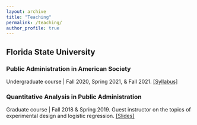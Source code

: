 ```yaml
---
layout: archive
title: "Teaching"
permalink: /teaching/
author_profile: true
---
```


## Florida State University

### Public Administration in American Society
Undergraduate course | Fall 2020, Spring 2021, & Fall 2021. <a href="url" target="_blank"><u>[Syllabus]</u></a>

### Quantitative Analysis in Public Administration
Graduate course | Fall 2018 & Spring 2019. Guest instructor on the topics of experimental design and logistic regression. <a href="https://dgaozhao.github.io/files/Introduction%20to%20Experimental%20Design%20and%20Logistic%20Regression.pdf" target="_blank"><u>[Slides]</u></a>
